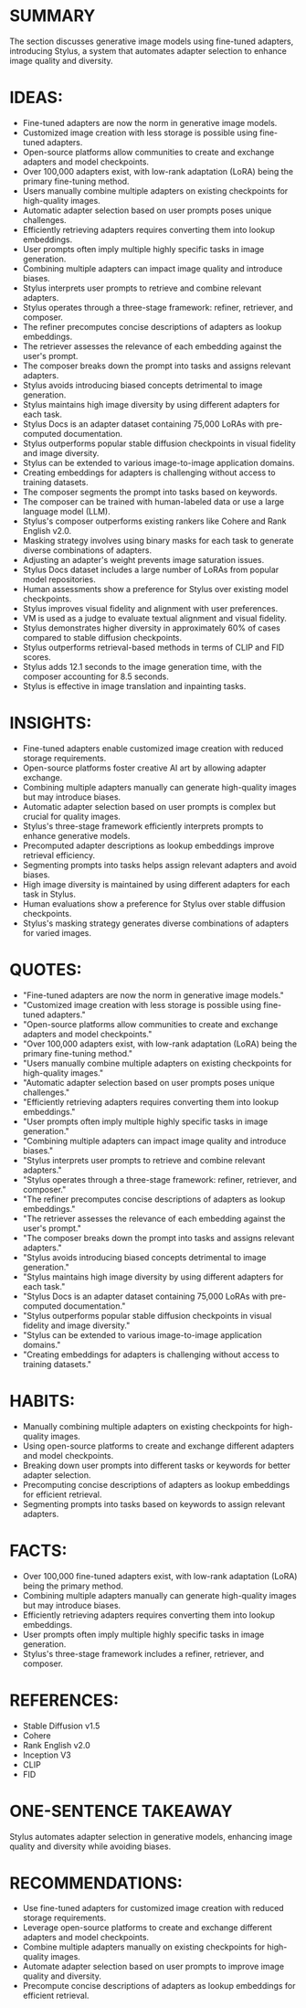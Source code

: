# SUMMARY
The section discusses generative image models using fine-tuned adapters, introducing Stylus, a system that automates adapter selection to enhance image quality and diversity.

# IDEAS:
- Fine-tuned adapters are now the norm in generative image models.
- Customized image creation with less storage is possible using fine-tuned adapters.
- Open-source platforms allow communities to create and exchange adapters and model checkpoints.
- Over 100,000 adapters exist, with low-rank adaptation (LoRA) being the primary fine-tuning method.
- Users manually combine multiple adapters on existing checkpoints for high-quality images.
- Automatic adapter selection based on user prompts poses unique challenges.
- Efficiently retrieving adapters requires converting them into lookup embeddings.
- User prompts often imply multiple highly specific tasks in image generation.
- Combining multiple adapters can impact image quality and introduce biases.
- Stylus interprets user prompts to retrieve and combine relevant adapters.
- Stylus operates through a three-stage framework: refiner, retriever, and composer.
- The refiner precomputes concise descriptions of adapters as lookup embeddings.
- The retriever assesses the relevance of each embedding against the user's prompt.
- The composer breaks down the prompt into tasks and assigns relevant adapters.
- Stylus avoids introducing biased concepts detrimental to image generation.
- Stylus maintains high image diversity by using different adapters for each task.
- Stylus Docs is an adapter dataset containing 75,000 LoRAs with pre-computed documentation.
- Stylus outperforms popular stable diffusion checkpoints in visual fidelity and image diversity.
- Stylus can be extended to various image-to-image application domains.
- Creating embeddings for adapters is challenging without access to training datasets.
- The composer segments the prompt into tasks based on keywords.
- The composer can be trained with human-labeled data or use a large language model (LLM).
- Stylus's composer outperforms existing rankers like Cohere and Rank English v2.0.
- Masking strategy involves using binary masks for each task to generate diverse combinations of adapters.
- Adjusting an adapter's weight prevents image saturation issues.
- Stylus Docs dataset includes a large number of LoRAs from popular model repositories.
- Human assessments show a preference for Stylus over existing model checkpoints.
- Stylus improves visual fidelity and alignment with user preferences.
- VM is used as a judge to evaluate textual alignment and visual fidelity.
- Stylus demonstrates higher diversity in approximately 60% of cases compared to stable diffusion checkpoints.
- Stylus outperforms retrieval-based methods in terms of CLIP and FID scores.
- Stylus adds 12.1 seconds to the image generation time, with the composer accounting for 8.5 seconds.
- Stylus is effective in image translation and inpainting tasks.

# INSIGHTS:
- Fine-tuned adapters enable customized image creation with reduced storage requirements.
- Open-source platforms foster creative AI art by allowing adapter exchange.
- Combining multiple adapters manually can generate high-quality images but may introduce biases.
- Automatic adapter selection based on user prompts is complex but crucial for quality images.
- Stylus's three-stage framework efficiently interprets prompts to enhance generative models.
- Precomputed adapter descriptions as lookup embeddings improve retrieval efficiency.
- Segmenting prompts into tasks helps assign relevant adapters and avoid biases.
- High image diversity is maintained by using different adapters for each task in Stylus.
- Human evaluations show a preference for Stylus over stable diffusion checkpoints.
- Stylus's masking strategy generates diverse combinations of adapters for varied images.

# QUOTES:
- "Fine-tuned adapters are now the norm in generative image models."
- "Customized image creation with less storage is possible using fine-tuned adapters."
- "Open-source platforms allow communities to create and exchange adapters and model checkpoints."
- "Over 100,000 adapters exist, with low-rank adaptation (LoRA) being the primary fine-tuning method."
- "Users manually combine multiple adapters on existing checkpoints for high-quality images."
- "Automatic adapter selection based on user prompts poses unique challenges."
- "Efficiently retrieving adapters requires converting them into lookup embeddings."
- "User prompts often imply multiple highly specific tasks in image generation."
- "Combining multiple adapters can impact image quality and introduce biases."
- "Stylus interprets user prompts to retrieve and combine relevant adapters."
- "Stylus operates through a three-stage framework: refiner, retriever, and composer."
- "The refiner precomputes concise descriptions of adapters as lookup embeddings."
- "The retriever assesses the relevance of each embedding against the user's prompt."
- "The composer breaks down the prompt into tasks and assigns relevant adapters."
- "Stylus avoids introducing biased concepts detrimental to image generation."
- "Stylus maintains high image diversity by using different adapters for each task."
- "Stylus Docs is an adapter dataset containing 75,000 LoRAs with pre-computed documentation."
- "Stylus outperforms popular stable diffusion checkpoints in visual fidelity and image diversity."
- "Stylus can be extended to various image-to-image application domains."
- "Creating embeddings for adapters is challenging without access to training datasets."

# HABITS:
- Manually combining multiple adapters on existing checkpoints for high-quality images.
- Using open-source platforms to create and exchange different adapters and model checkpoints.
- Breaking down user prompts into different tasks or keywords for better adapter selection.
- Precomputing concise descriptions of adapters as lookup embeddings for efficient retrieval.
- Segmenting prompts into tasks based on keywords to assign relevant adapters.

# FACTS:
- Over 100,000 fine-tuned adapters exist, with low-rank adaptation (LoRA) being the primary method.
- Combining multiple adapters manually can generate high-quality images but may introduce biases.
- Efficiently retrieving adapters requires converting them into lookup embeddings.
- User prompts often imply multiple highly specific tasks in image generation.
- Stylus's three-stage framework includes a refiner, retriever, and composer.

# REFERENCES:
- Stable Diffusion v1.5
- Cohere
- Rank English v2.0
- Inception V3
- CLIP
- FID

# ONE-SENTENCE TAKEAWAY
Stylus automates adapter selection in generative models, enhancing image quality and diversity while avoiding biases.

# RECOMMENDATIONS:
- Use fine-tuned adapters for customized image creation with reduced storage requirements.
- Leverage open-source platforms to create and exchange different adapters and model checkpoints.
- Combine multiple adapters manually on existing checkpoints for high-quality images.
- Automate adapter selection based on user prompts to improve image quality and diversity.
- Precompute concise descriptions of adapters as lookup embeddings for efficient retrieval.